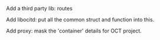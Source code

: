 Add a third party lib: routes

Add libocitd:
put all the common struct and function into this.

Add proxy:
mask the 'container' details for OCT project.
